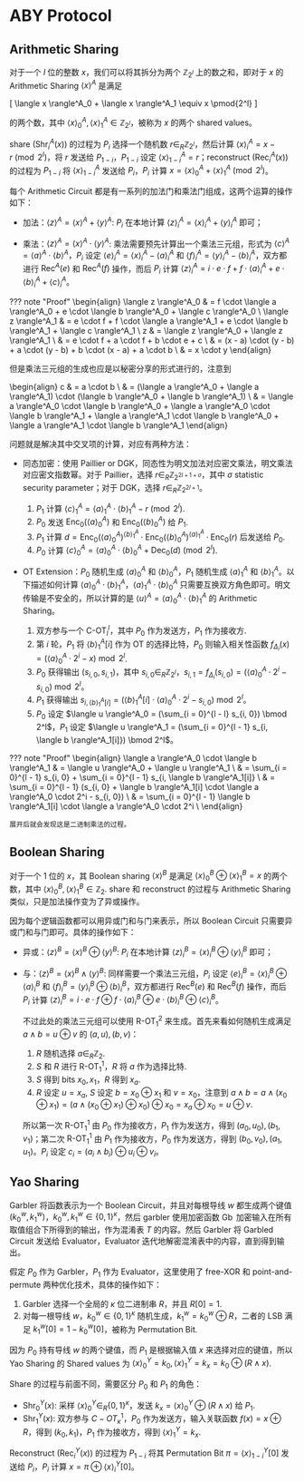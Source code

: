 # ABY Protocol

## Arithmetic Sharing

对于一个 $l$ 位的整数 $x$，我们可以将其拆分为两个 $\mathbb{Z}_{2^l}$ 上的数之和，即对于 $x$ 的 Arithmetic Sharing $\langle x \rangle^A$ 是满足 

\[
    \langle x \rangle^A_0 + \langle x \rangle^A_1 \equiv x \pmod{2^l}
\]

的两个数，其中 $\langle x \rangle^A_0, \langle x \rangle^A_1 \in \mathbb{Z}_{2^l}$，被称为 $x$ 的两个 shared values。

share ($\operatorname{Shr}_i^A(x)$) 的过程为 $P_i$ 选择一个随机数 $r \in _R \mathbb{Z}_{2^l}$，然后计算 $\langle x \rangle^A_i = x - r \pmod{2^l}$，将 $r$ 发送给 $P_{1-i}$，$P_{1-i}$ 设定 $\langle x \rangle^A_{1-i} = r$；reconstruct ($\operatorname{Rec}_i^A(x)$) 的过程为 $P_{1-i}$ 将 $\langle x \rangle^A_{1-i}$ 发送给 $P_i$，$P_i$ 计算 $x = \langle x \rangle^A_0 + \langle x \rangle^A_1 \pmod{2^l}$。

每个 Arithmetic Circuit 都是有一系列的加法门和乘法门组成，这两个运算的操作如下：

- 加法：$\langle z \rangle^A = \langle x \rangle^A + \langle y \rangle^A$: $P_i$ 在本地计算 $\langle z \rangle^A_i = \langle x \rangle^A_i + \langle y \rangle^A_i$ 即可；

- 乘法：$\langle z \rangle^A = \langle x \rangle^A \cdot \langle y \rangle^A$: 乘法需要预先计算出一个乘法三元组，形式为 $\langle c \rangle^A = \langle a \rangle^A \cdot \langle b \rangle^A$，$P_i$ 设定 $\langle e \rangle^A_i = \langle x \rangle^A_i - \langle a \rangle^A_i$ 和 $\langle f \rangle^A_i = \langle y \rangle^A_i - \langle b \rangle^A_i$，双方都进行 $\operatorname{Rec}^A (e)$ 和 $\operatorname{Rec}^A (f)$ 操作，而后 $P_i$ 计算 $\langle z \rangle^A_i = i \cdot e \cdot f + f \cdot \langle a \rangle^A_i + e \cdot \langle b \rangle^A_i + \langle c \rangle^A_i$。  

??? note "Proof"
    \begin{align}
        \langle z \rangle^A_0 & = f \cdot \langle a \rangle^A_0 + e \cdot \langle b \rangle^A_0 + \langle c \rangle^A_0 \\
        \langle z \rangle^A_1 & = e \cdot f + f \cdot \langle a \rangle^A_1 + e \cdot \langle b \rangle^A_1 + \langle c \rangle^A_1 \\
        z & = \langle z \rangle^A_0 + \langle z \rangle^A_1 \\
        & = e \cdot f + a \cdot f + b \cdot e + c \\
        & = (x - a) \cdot (y - b) + a \cdot (y - b) + b \cdot (x - a) + a \cdot b \\
        & = x \cdot y
    \end{align}

但是乘法三元组的生成也应是以秘密分享的形式进行的，注意到

\begin{align}
    c & = a \cdot b \\
    & = (\langle a \rangle^A_0 + \langle a \rangle^A_1) \cdot (\langle b \rangle^A_0 + \langle b \rangle^A_1) \\
    & = \langle a \rangle^A_0 \cdot \langle b \rangle^A_0 + \langle a \rangle^A_0 \cdot \langle b \rangle^A_1 + \langle a \rangle^A_1 \cdot \langle b \rangle^A_0 + \langle a \rangle^A_1 \cdot \langle b \rangle^A_1
\end{align}

问题就是解决其中交叉项的计算，对应有两种方法：

- 同态加密：使用 Paillier or DGK，同态性为明文加法对应密文乘法，明文乘法对应密文指数幂。对于 Paillier，选择 $r \in_R \mathbb{Z}_{2^{2l + 1 + \sigma}}$，其中 $\sigma$ statistic security parameter；对于 DGK，选择 $r \in_R \mathbb{Z}_{2^{2l + 1}}$。
    1. $P_1$ 计算 $\langle c \rangle^A_1 = \langle a \rangle^A_1 \cdot \langle b \rangle^A_1 - r \pmod{2^l}$.  
    2. $P_0$ 发送 $\operatorname{Enc}_0 (\langle a \rangle^A_0)$ 和 $\operatorname{Enc}_0 (\langle b \rangle^A_0)$ 给 $P_1$.  
    3. $P_1$ 计算 $d = \operatorname{Enc}_0(\langle a \rangle^A_0) ^ {\langle b \rangle^A_1} \cdot \operatorname{Enc}_0(\langle b \rangle^A_0) ^ {\langle a \rangle^A_1} \cdot \operatorname{Enc}_0(r)$ 后发送给 $P_0$.  
    4. $P_0$ 计算 $\langle c \rangle^A_0 = \langle a \rangle^A_0 \cdot \langle b \rangle^A_0 + \operatorname{Dec}_0(d) \pmod{2^l}$.

- OT Extension：$P_0$ 随机生成 $\langle a \rangle^A_0$ 和 $\langle b \rangle^A_0$，$P_1$ 随机生成 $\langle a \rangle^A_1$ 和 $\langle b \rangle^A_1$。以下描述如何计算 $\langle a \rangle^A_0 \cdot \langle b \rangle^A_1$，$\langle a \rangle^A_1 \cdot \langle b \rangle^A_0$ 只需要互换双方角色即可。明文传输是不安全的，所以计算的是 $\langle u \rangle^A = \langle a \rangle^A_0 \cdot \langle b \rangle^A_1$ 的 Arithmetic Sharing。  
    1. 双方参与一个 $\operatorname{C-OT}^l_l$，其中 $P_0$ 作为发送方，$P_1$ 作为接收方. 
    2. 第 $i$ 轮，$P_1$ 将 $\langle b \rangle^A_1[i]$ 作为 OT 的选择比特，$P_0$ 则输入相关性函数 $f_{\Delta_i} (x) = (\langle a \rangle^A_0 \cdot 2^i - x) \bmod 2^l$.  
    3. $P_0$ 获得输出 $(s_{i, 0}, s_{i, 1})$，其中 $s_{i, 0} \in_R \mathbb{Z}_{2^l}$，$s_{i, 1} = f_{\Delta_i} (s_{i, 0}) = (\langle a \rangle^A_0 \cdot 2^i - s_{i, 0}) \bmod 2^l$。  
    4. $P_1$ 获得输出 $s_{i, \langle b \rangle^A_1[i]} = (\langle b \rangle^A_1[i] \cdot \langle a \rangle^A_0 \cdot 2^i - s_{i, 0}) \bmod 2^l$。  
    5. $P_0$ 设定 $\langle u \rangle^A_0 = (\sum_{i = 0}^{l - l} s_{i, 0}) \bmod 2^l$，$P_1$ 设定 $\langle u \rangle^A_1 = (\sum_{i = 0}^{l - 1} s_{i, \langle b \rangle^A_1[i]}) \bmod 2^l$。

??? note "Proof"
    \begin{align}
        \langle a \rangle^A_0 \cdot \langle b \rangle^A_1 & = \langle u \rangle^A_0 + \langle u \rangle^A_1 \\
        & = \sum_{i = 0}^{l - 1} s_{i, 0} + \sum_{i = 0}^{l - 1} s_{i, \langle b \rangle^A_1[i]} \\
        & = \sum_{i = 0}^{l - 1} (s_{i, 0} + \langle b \rangle^A_1[i] \cdot \langle a \rangle^A_0 \cdot 2^i - s_{i, 0}) \\
        & = \sum_{i = 0}^{l - 1} \langle b \rangle^A_1[i] \cdot \langle a \rangle^A_0 \cdot 2^i \\
    \end{align}

    展开后就会发现这是二进制乘法的过程。

## Boolean Sharing

对于一个 1 位的 $x$，其 Boolean sharing $\langle x \rangle^B$ 是满足 $\langle x \rangle^B_0 \oplus \langle x \rangle^B_1 = x$ 的两个数，其中 $\langle x \rangle^B_0, \langle x \rangle^B_1 \in \mathbb{Z}_2.$ share 和 reconstruct 的过程与 Arithmetic Sharing 类似，只是加法操作变为了异或操作。

因为每个逻辑函数都可以用异或门和与门来表示，所以 Boolean Circuit 只需要异或门和与门即可。具体的操作如下：

- 异或：$\langle z \rangle^B = \langle x \rangle^B \oplus \langle y \rangle^B$: $P_i$ 在本地计算 $\langle z \rangle^B_i = \langle x \rangle^B_i \oplus \langle y \rangle^B_i$ 即可；  

- 与：$\langle z \rangle^B = \langle x \rangle^B \land \langle y \rangle^B$: 同样需要一个乘法三元组，$P_i$ 设定 $\langle e \rangle^B_i = \langle x \rangle^B_i \oplus \langle a \rangle^B_i$ 和 $\langle f \rangle^B_i = \langle y \rangle^B_i \oplus \langle b \rangle^B_i$，双方都进行 $\operatorname{Rec}^B (e)$ 和 $\operatorname{Rec}^B (f)$ 操作，而后 $P_i$ 计算 $\langle z \rangle^B_i = i \cdot e \cdot f \oplus f \cdot \langle a \rangle^B_i \oplus e \cdot \langle b \rangle^B_i \oplus \langle c \rangle^B_i$。

    不过此处的乘法三元组可以使用 $\operatorname{R-OT}_1^2$ 来生成。首先来看如何随机生成满足 $a \land b = u \oplus v$ 的 $(a, u), (b, v)$：

    1. $R$ 随机选择 $a \in_R \mathbb{Z}_2$.  
    2. $S$ 和 $R$ 进行 $\operatorname{R-OT}_1^1$，$R$ 将 $a$ 作为选择比特.  
    3. $S$ 得到 bits $x_0, x_1$，$R$ 得到 $x_a$.  
    4. $R$ 设定 $u = x_a$, $S$ 设定 $b = x_0 \oplus x_1$ 和 $v = x_0$，注意到 $a \land b = a \land (x_0 \oplus x_1) = (a \land (x_0 \oplus x_1) \oplus x_0) \oplus x_0 = x_a \oplus x_0 = u \oplus v$.

    所以第一次 $\operatorname{R-OT}_1^1$ 由 $P_0$ 作为接收方，$P_1$ 作为发送方，得到 $(a_0, u_0), (b_1, v_1)$；第二次 $\operatorname{R-OT}_1^1$ 由 $P_1$ 作为接收方，$P_0$ 作为发送方，得到 $(b_0, v_0), (a_1, u_1)$。$P_i$ 设定 $c_i = (a_i \land b_i) \oplus u_i \oplus v_i$。

## Yao Sharing

Garbler 将函数表示为一个 Boolean Circuit，并且对每根导线 $w$ 都生成两个键值 $(k_0^w, k_1^w)$，$k_0^w, k_1^w \in \{0, 1\}^\kappa$，然后 garbler 使用加密函数 $\operatorname{Gb}$ 加密输入在所有取值组合下所得到的输出，作为混淆表 $T$ 的内容。然后 Garbler 将 Garbled Circuit 发送给 Evaluator，Evaluator 迭代地解密混淆表中的内容，直到得到输出。

假定 $P_0$ 作为 Garbler，$P_1$ 作为 Evaluator，这里使用了 free-XOR 和 point-and-permute 两种优化技术，具体的操作如下：

1. Garbler 选择一个全局的 $\kappa$ 位二进制串 $R$，并且 $R[0] = 1$.  
2. 对每一根导线 $w$，$k_0^w \in \{0, 1\}^\kappa$ 随机生成，$k_1^w = k_0^w \oplus R$，二者的 LSB 满足 $k_1^w[0] = 1 - k_0^w[0]$，被称为 Permutation Bit.

因为 $P_0$ 持有导线 $w$ 的两个键值，而 $P_1$ 是根据输入值 $x$ 来选择对应的键值，所以 Yao Sharing 的 Shared values 为 $\langle x \rangle^Y_0 = k_0, \langle x \rangle^Y_1 = k_x = k_0 \oplus (R \land x)$.

Share 的过程与前面不同，需要区分 $P_0$ 和 $P_1$ 的角色：

- $\operatorname{Shr}^Y_0 (x)$: 采样 $\langle x \rangle^Y_0 \in_R \{0, 1\}^\kappa$，发送 $k_x = \langle x \rangle^Y_0 \oplus (R \land x)$ 给 $P_1$.  
- $\operatorname{Shr}^Y_1 (x)$: 双方参与 $C-OT^1_\kappa$，$P_0$ 作为发送方，输入关联函数 $f(x) = x \oplus R$，得到 $(k_0, k_1)$，$P_1$ 作为接收方，得到 $\langle x \rangle^Y_1 = k_x$.

Reconstruct ($\operatorname{Rec}^Y_i (x)$) 的过程为 $P_{1-i}$ 将其 Permutation Bit $\pi = \langle x \rangle^Y_{1-i}[0]$ 发送给 $P_i$，$P_i$ 计算 $x = \pi \oplus \langle x \rangle^Y_i[0]$。